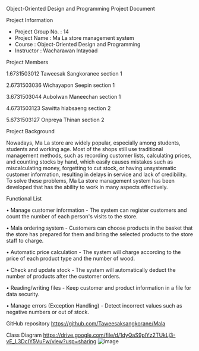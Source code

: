 Object-Oriented Design and Programming Project Document 

Project Information 
- Project Group No. : 14 
- Project Name : Ma La store management system
-  Course : Object-Oriented Design and Programming
- Instructor : Wacharawan Intayoad
  
Project Members

1.6731503012	 Taweesak     Sangkoranee	section 1

2.6731503036	 Wichayapon   Seepin	section 1

3.6731503044	 Aubolwan     Maneechan	section 1

4.6731503123	 Sawitta      hiabsaeng	section 2

5.6731503127	 Onpreya      Thinan	section 2

Project Background 

Nowadays, Ma La store are widely popular, especially among students, students and working age. Most 
of the shops still use traditional management methods, such as recording customer lists, calculating prices, 
and counting stocks by hand, which easily causes mistakes such as miscalculating money, forgetting to cut 
stock, or having unsystematic customer information, resulting in delays in service and lack of credibility. 
To solve these problems, Ma La store management system has been developed that has the ability to work 
in many aspects effectively. 

Functional List  

• Manage customer information  - The system can register customers and count the number of each person's visits to the store. 

• Mala ordering system  - Customers can choose products in the basket that the store has prepared for them and bring the 
selected products to the store staff to charge. 

• Automatic price calculation  - The system will charge according to the price of each product type and the number of wood. 

• Check and update stock - The system will automatically deduct the number of products after the customer orders. 

• Reading/writing files - Keep customer and product information in a file for data security. 

• Manage errors (Exception Handling)  - Detect incorrect values such as negative numbers or out of stock. 


GitHub repository 
https://github.com/Taweesaksangkorane/Mala 

Class Diagram 
https://drive.google.com/file/d/1dyQaS9plYz2TUkLj3-vE_L3DcIY5VuFw/view?usp=sharing
![image](https://github.com/user-attachments/assets/366ac6d2-d573-43aa-bb72-088656ccd007)

